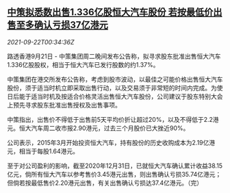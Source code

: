 <!--1632272462000-->
[中策拟悉数出售1.336亿股恒大汽车股份 若按最低价出售至多确认亏损37亿港元](https://cn.reuters.com/article/china-strategievergrande-behicle-stake-0-idCNKBS2GI01G)
------

<div><i>2021-09-22T00:34:36Z</i></div><p>路透香港9月21日 - 中策集团周二晚间发布公告称，拟寻求股东批准出售恒大汽车1.336亿股股权，相当于恒大汽车已发行股数的约1.37%。</p><p>中策集团在港交所发布公告称，考虑到股市波动，以最佳之可能价格出售恒大汽车股份，须于适当时机立即采取出售行动，以及交易须于非常短的时间内完成。为使日后能于适当时机及按适合价格灵活出售恒大汽车股份，公司建议于股东特别大会上预先寻求股东批准出售授权及出售事项。</p><p>中策指出，出售价不得低于出售前5天平均价折让超过20%，以及不得低于2.2港元。恒大汽车周二收市报2.90港元，过去三个月股价已大挫近90%。</p><p>公司表示，2015年3月开始投资恒大汽车，持有股份的历史收购成本为2.19亿港元，相当于每股1.64港元。</p><p>至于对公司盈利的影响，截至2020年12月31日，已就恒大汽车确认累计收益38.15亿元，倘所有恒大汽车以参考售价3.45港元出售，则出售确认亏损35.74亿港元；但倘若按最低售价2.20港元出售，有关出售确认亏损达37.4亿港元。（完）</p>
